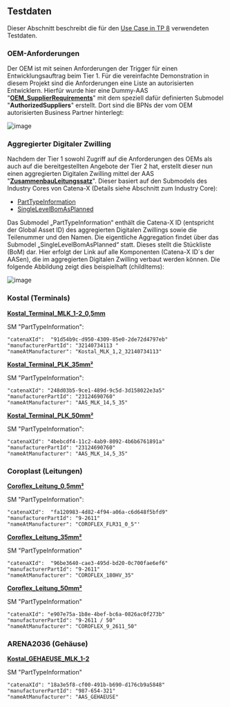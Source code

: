 ## Testdaten
Dieser Abschnitt beschreibt die für den [Use Case in TP 8](https://github.com/VWS4LS/vws4ls-subproject-results/edit/main/TP08/readme) verwendeten Testdaten.

### OEM-Anforderungen
Der OEM ist mit seinen Anforderungen der Trigger für einen Entwicklungsauftrag beim Tier 1. Für die vereinfachte Demonstration in diesem Projekt sind die Anforderungen eine Liste an autorisierten Entwicklern. Hierfür wurde hier eine Dummy-AAS "**[OEM_SupplierRequirements](https://github.com/VWS4LS/vws4ls-subproject-results/blob/main/TP08/Testdaten/OEM)**" mit dem speziell dafür definierten Submodel "**AuthorizedSuppliers**" erstellt. Dort sind die BPNs der vom OEM autorisierten Business Partner hinterlegt:

![image](https://github.com/user-attachments/assets/a8dfcdf0-5478-4f74-9e28-f9ea3dcdc7e0)

### Aggregierter Digitaler Zwilling 
Nachdem der Tier 1 sowohl Zugriff auf die Anforderungen des OEMs als auch auf die bereitgestellten Angebote der Tier 2 hat, erstellt dieser nun einen aggregierten Digitalen Zwilling mittel der AAS "**[ZusammenbauLeitungssatz](https://github.com/VWS4LS/vws4ls-subproject-results/tree/main/TP08/Testdaten/Tier%201%20(Aggregation))**". Dieser  basiert auf den Submodels des Industry Cores von Catena-X (Details siehe Abschnitt zum Industry Core):
-	[PartTypeInformation](https://github.com/eclipse-tractusx/sldt-semantic-models/tree/main/io.catenax.part_type_information/1.0.0/gen) 
-	[SingleLevelBomAsPlanned](https://github.com/eclipse-tractusx/sldt-semantic-models/tree/main/io.catenax.single_level_bom_as_planned/3.0.0/gen)
  
Das Submodel „PartTypeInformation“ enthält die Catena-X ID (entspricht der Global Asset ID) des aggregierten Digitalen Zwillings sowie die Teilenummer und den Namen.
Die eigentliche Aggregation findet über das Submodel „SingleLevelBomAsPlanned“ statt. Dieses stellt die Stückliste (BoM) dar. Hier erfolgt der Link auf alle Komponenten (Catena-X ID´s der AASen), die im aggregierten Digitalen Zwilling verbaut werden können. Die folgende Abbildung zeigt dies beispielhaft (childItems):

![image](https://github.com/user-attachments/assets/522cf574-0164-499a-8971-0753307d40a9)

### Kostal (Terminals)

**[Kostal_Terminal_MLK_1-2_0,5mm](https://github.com/VWS4LS/vws4ls-subproject-results/blob/main/TP08/Testdaten/Kostal/Kostal_Terminal_MLK_1-2_0%2C5mm)**

SM "PartTypeInformation":
```
"catenaXId":  "91d54b9c-d950-4309-85e0-2de72d4797eb"
"manufacturerPartId": "32140734113 "
"nameAtManufacturer": "Kostal_MLK_1,2_32140734113"
```
**[Kostal_Terminal_PLK_35mm²](https://github.com/VWS4LS/vws4ls-subproject-results/tree/main/TP08/Testdaten/Kostal/Kostal_Terminal_PLK_35mm%C2%B2)**

SM "PartTypeInformation":
```
"catenaXId": "248d03b5-9ce1-489d-9c5d-3d158022e3a5"
"manufacturerPartId": "23124690760"
"nameAtManufacturer": "AAS_MLK_14,5_35"
```

**[Kostal_Terminal_PLK_50mm²](https://github.com/VWS4LS/vws4ls-subproject-results/tree/main/TP08/Testdaten/Kostal/Kostal_Terminal_PLK_50mm%C2%B2)**

SM "PartTypeInformation":
```
"catenaXId": "4bebcdf4-11c2-4ab9-8092-4b6b6761891a"
"manufacturerPartId": "23124690760"
"nameAtManufacturer": "AAS_MLK_14,5_35"
```

### Coroplast (Leitungen)

**[Coroflex_Leitung_0,5mm²]()**

SM "PartTypeInformation":
```
"catenaXId":  "fa120983-4d82-4f94-a06a-c6d648f5bfd9"
"manufacturerPartId": "9-2611"
"nameAtManufacturer": "COROFLEX_FLR31_0_5"'
```

**[Coroflex_Leitung_35mm²]()**

SM	"PartTypeInformation"
```
"catenaXId":  "96be3640-cae3-495d-bd20-0c700fae6ef6"
"manufacturerPartId": "9-2611"
"nameAtManufacturer": "COROFLEX_180HV_35"
```

**[Coroflex_Leitung_50mm²]()**

SM	"PartTypeInformation"
```
"catenaXId": "e907e75a-1b8e-4bef-bc6a-0826ac0f273b"
"manufacturerPartId": "9-2611 / 50"
"nameAtManufacturer": "COROFLEX_9_2611_50"
```
### ARENA2036 (Gehäuse)
**[Kostal_GEHAEUSE_MLK_1-2]()**

SM	"PartTypeInformation"
```
"catenaXId": "18a3e5f8-cf00-491b-b690-d176cb9a5848"
"manufacturerPartId": "987-654-321"
"nameAtManufacturer": "AAS_GEHAEUSE"
```


